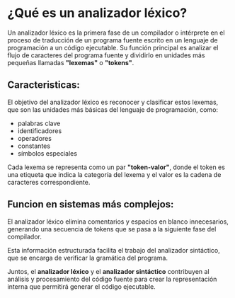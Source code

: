 # ¿Qué es un analizador léxico?

Un analizador léxico es la primera fase de un compilador o intérprete en el proceso de traducción de un programa fuente escrito en un lenguaje de programación a un código ejecutable. Su función principal es analizar el flujo de caracteres del programa fuente y dividirlo en unidades más pequeñas llamadas **"lexemas"** o **"tokens"**.

## Caracteristicas:

El objetivo del analizador léxico es reconocer y clasificar estos lexemas, que son las unidades más básicas del lenguaje de programación, como:

* palabras clave 
* identificadores 
* operadores 
* constantes  
* símbolos especiales

Cada lexema se representa como un par **"token-valor"**, donde el token es una etiqueta que indica la categoría del lexema y el valor es la cadena de caracteres correspondiente.
 

## Funcion en sistemas más complejos:

El analizador léxico elimina comentarios y espacios en blanco innecesarios, generando una secuencia de tokens que se pasa a la siguiente fase del compilador.

Esta información estructurada facilita el trabajo del analizador sintáctico, que se encarga de verificar la gramática del programa. 

Juntos, el **analizador léxico** y el **analizador sintáctico** contribuyen al análisis y procesamiento del código fuente para crear la representación interna que permitirá generar el código ejecutable.
